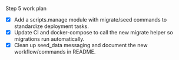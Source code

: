 Step 5 work plan
- [x] Add a scripts.manage module with migrate/seed commands to standardize deployment tasks.
- [x] Update CI and docker-compose to call the new migrate helper so migrations run automatically.
- [x] Clean up seed_data messaging and document the new workflow/commands in README.
